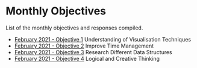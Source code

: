 # Monthly Objectives

List of the monthly objectives and responses compiled.

- [February 2021 - Objective 1](feb21/feb21-1.md) Understanding of Visualisation Techniques
- [February 2021 - Objective 2](feb21/feb21-2.md) Improve Time Management
- [February 2021 - Objective 3](feb21/feb21-3.md) Research Different Data Structures
- [February 2021 - Objective 4](feb21/feb21-4.md) Logical and Creative Thinking
